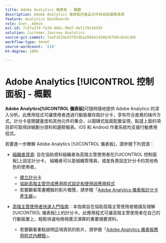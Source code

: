 ```yaml
---
title: Adobe Analytics 儀表板 - 概觀
description: Adobe Analytics 儀表板的產品文件與自助服務資源
feature: Analytics Dashboards
role: User, Admin
exl-id: 7c5fa374-fa39-4bbc-9bd7-0ef17914d593
solution: Customer Journey Analytics
source-git-commit: faaf3d19ed37019ba284b41420628750cdb413b8
workflow-type: tm+mt
source-wordcount: '214'
ht-degree: 100%

---
```


# Adobe Analytics [!UICONTROL 控制面板] - 概觀

**Adobe Analytics[!UICONTROL  儀表板]**&#x200B;可隨時隨地提供 Adobe Analytics 的深入分析。此應用程式可讓使用者透過行動裝置存取計分卡，享有符合直覺的操作方式。計分卡是關鍵量度和其他元件的集合，以圖磚式版面配置呈現，點選上面的項目即可取得詳細劃分資料和趨勢報表。iOS 和 Android 作業系統均支援行動應用程式。

若要進一步瞭解 Adobe Analytics [!UICONTROL 儀表板]，請參閱下列資源：

* [組織者資源](/help/mobile-app/curator.md): 旨在協助資料組織者為高階主管使用者在[!UICONTROL 控制面板]上設定計分卡。 組織者可以是組織管理員，或是負責設定計分卡的其他角色的使用者。

   * [建立計分卡](/help/mobile-app/create-scorecard.md)
   * [協助高階主管完成應用程式設定和使用該應用程式](/help/mobile-app/set-up-execs.md)
   * 若要觀看策畫體驗的影片概覽，請參閱「[Adobe Analytics 儀表板計分卡產生器](https://experienceleague.adobe.com/docs/analytics-learn/tutorials/additional-tools/analytics-dashboards/adobe-analytics-dashboards-scorecard-builder.html?lang=zh-Hant)」。


* [高階主管使用者快速入門指南](/help/mobile-app/executive.md)：本指南旨在協助高階主管使用者閱讀及理解[!UICONTROL 儀表板]上的計分卡。此應用程式可讓高階主管使用者在自己的行動裝置上，輕鬆快速地檢視廣泛演算的重要摘要資料。

   * 若要觀看重點說明這項資訊的影片，請參閱「[Adobe Analytics 儀表板應用程式內體驗](https://experienceleague.adobe.com/docs/analytics-learn/tutorials/additional-tools/analytics-dashboards/adobe-analytics-dashboards-in-app-experience.html?lang=zh-Hant)」。
